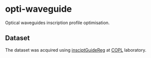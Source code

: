 # opti-waveguide

Optical waveguides inscription profile optimisation.

## Dataset

The dataset was acquired using [insciptGuideReg](https://github.com/gacou54/inscriptGuideReg) at [COPL](https://www.copl.ulaval.ca/en/home/) laboratory.

